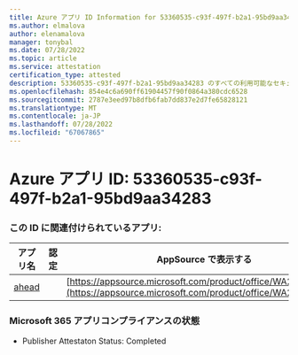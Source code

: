 ```yaml
---
title: Azure アプリ ID Information for 53360535-c93f-497f-b2a1-95bd9aa34283
ms.author: elmalova
author: elenamalova
manager: tonybal
ms.date: 07/28/2022
ms.topic: article
ms.service: attestation
certification_type: attested
description: 53360535-c93f-497f-b2a1-95bd9aa34283 のすべての利用可能なセキュリティとコンプライアンス情報。
ms.openlocfilehash: 854e4c6a690ff61904457f90f0864a380cdc6528
ms.sourcegitcommit: 2787e3eed97b8dfb6fab7dd837e2d7fe65828121
ms.translationtype: MT
ms.contentlocale: ja-JP
ms.lasthandoff: 07/28/2022
ms.locfileid: "67067865"
---
```

# <a name="azure-app-id-53360535-c93f-497f-b2a1-95bd9aa34283"></a>Azure アプリ ID: 53360535-c93f-497f-b2a1-95bd9aa34283


### <a name="apps-associated-with-this-id"></a>この ID に関連付けられているアプリ:
| **アプリ名** | **認定** | **AppSource で表示する** |
|--------------|---------------|-----------------------|
| [ahead](../forward/WA200004202.md) |  | [https://appsource.microsoft.com/product/office/WA200004202](https://appsource.microsoft.com/product/office/WA200004202) |

### <a name="microsoft-365-app-compliance-status"></a>Microsoft 365 アプリコンプライアンスの状態
- Publisher Attestaton Status: Completed
